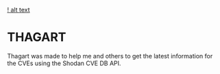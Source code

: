[! alt text](https://github.com/MuhammadMuazen/thagarat/blob/main/assets/Mainimage.png?raw=true)

# THAGART

Thagart was made to help me and others to get the latest information for the CVEs using the Shodan CVE DB API.
